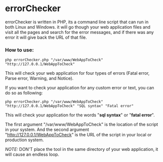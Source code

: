 errorChecker
============

errorChecker is written in PHP, its a command line script that can run in both Linux and Windows. it will go though your web application files and visit all the pages and search for the error messages, and if there was any error it will give back the URL of that file.



### How to use:
```
php errorChecker.php "/var/www/WebAppToCheck" "http://127.0.0.1/WebAppToCheck"
```
This will check your web application for four types of errors (Fatal error, Parse error, Warning, and Notice).


If you want to check your application for any custom error or text, you can do so as following:
```
php errorChecker.php "/var/www/WebAppToCheck" "http://127.0.0.1/WebAppToCheck" "SQL syntax" "Fatal error"
```
This will check your application for the words "**sql syntax**" or "**fatal error**".

The first argument "/var/www/WebAppToCheck" is the location of the script in your system.
And the second argument "http://127.0.0.1/WebAppToCheck" is the URL of the script in your local or production system.


*NOTE:* DON'T place the tool in the same directory of your web application, it will cause an endless loop.



